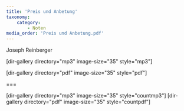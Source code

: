 ```yaml
---
title: 'Preis und Anbetung'
taxonomy:
    category:
        - Noten
media_order: 'Preis und Anbetung.pdf'
---
```


Joseph Reinberger

[dir-gallery directory="mp3" image-size="35" style="mp3"]

[dir-gallery directory="pdf" image-size="35" style="pdf"]

===

[dir-gallery directory="mp3" image-size="35" style="countmp3"]
[dir-gallery directory="pdf" image-size="35" style="countpdf"]